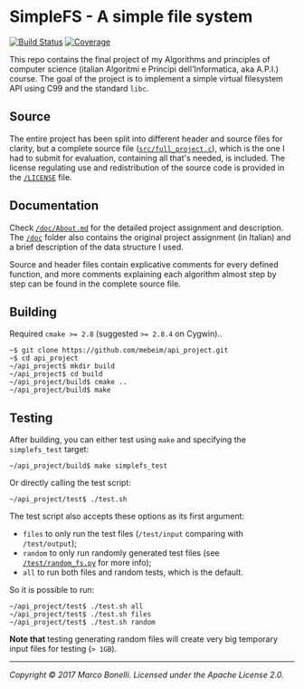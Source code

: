 SimpleFS - A simple file system
===============================

[![Build Status](https://travis-ci.org/mebeim/api_project.svg?branch=developing)](https://travis-ci.org/mebeim/api_project) [![Coverage](https://codecov.io/gh/mebeim/api_project/branch/developing/graph/badge.svg)](https://codecov.io/gh/mebeim/api_project)

This repo contains the final project of my Algorithms and principles of computer science (italian Algoritmi e Principi dell'Informatica, aka A.P.I.) course. The goal of the project is to implement a simple virtual filesystem API using C99 and the standard `libc`.

Source
------

The entire project has been split into different header and source files for clarity, but a complete source file ([`src/full_project.c`][1]), which is the one I had to submit for evaluation, containing all that's needed, is included. The license regulating use and redistribution of the source code is provided in the [`/LICENSE`][2] file.

Documentation
-------------

Check [`/doc/About.md`][3] for the detailed project assignment and description. The [`/doc`][4] folder also contains the original project assignment (in Italian) and a brief description of the data structure I used.

Source and header files contain explicative comments for every defined function, and more comments explaining each algorithm almost step by step can be found in the complete source file.

Building
--------

Required `cmake >= 2.8` (suggested `>= 2.8.4` on Cygwin)..

    ~$ git clone https://github.com/mebeim/api_project.git
    ~$ cd api_project
    ~/api_project$ mkdir build
    ~/api_project$ cd build
    ~/api_project/build$ cmake ..
    ~/api_project/build$ make

Testing
-------

After building, you can either test using `make` and specifying the `simplefs_test` target:

    ~/api_project/build$ make simplefs_test

Or directly calling the test script:

    ~/api_project/test$ ./test.sh

The test script also accepts these options as its first argument:

 - `files` to only run the test files (`/test/input` comparing with `/test/output`);
 - `random` to only run randomly generated test files (see [`/test/random_fs.py`][5] for more info);
 - `all` to run both files and random tests, which is the default.

So it is possible to run:

    ~/api_project/test$ ./test.sh all
    ~/api_project/test$ ./test.sh files
    ~/api_project/test$ ./test.sh random

**Note that** testing generating random files will create very big temporary input files for testing (`> 1GB`).

-----------------------------------------------------------------------------

*Copyright &copy; 2017 Marco Bonelli. Licensed under the Apache License 2.0.*

 [1]: https://github.com/mebeim/api_project/blob/master/src/full_project.c
 [2]: https://github.com/mebeim/api_project/blob/master/LICENSE
 [3]: https://github.com/mebeim/api_project/blob/master/doc/About.md
 [4]: https://github.com/mebeim/api_project/tree/master/doc
 [5]: https://github.com/mebeim/api_project/blob/master/test/random_fs.py
